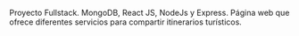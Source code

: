Proyecto Fullstack. MongoDB, React JS, NodeJs y Express.  Página web que ofrece diferentes servicios para compartir itinerarios turísticos.
